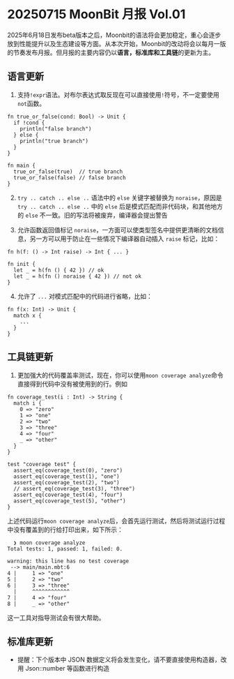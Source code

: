 # 20250715 MoonBit 月报 Vol.01
2025年6月18日发布beta版本之后，Moonbit的语法将会更加稳定，重心会逐步放到性能提升以及生态建设等方面。从本次开始，Moonbit的改动将会以每月一版的节奏发布月报。但月报的主要内容仍以**语言，标准库和工具链**的更新为主。
## 语言更新
1. 支持`!expr`语法。对布尔表达式取反现在可以直接使用`!`符号，不一定要使用`not`函数。
```moonbit
fn true_or_false(cond: Bool) -> Unit {
  if !cond {
    println("false branch")
  } else {
    println("true branch")
  }
}

fn main {
  true_or_false(true)  // true branch
  true_or_false(false) // false branch
}
```

2. `try .. catch .. else ..` 语法中的 `else` 关键字被替换为 `noraise`，原因是 `try .. catch .. else ..` 中的 `else` 后是模式匹配而非代码块，和其他地方的 `else` 不一致。旧的写法将被废弃，编译器会提出警告

3. 允许函数返回值标记 `noraise`，一方面可以使类型签名中提供更清晰的文档信息，另一方可以用于防止在一些情况下编译器自动插入 `raise` 标记，比如：
```moonbit
fn h(f: () -> Int raise) -> Int { ... }

fn init {
  let _ = h(fn () { 42 }) // ok
  let _ = h(fn () noraise { 42 }) // not ok
}
```
4. 允许了 `...` 对模式匹配中的代码进行省略，比如：
```moonbit
fn f(x: Int) -> Unit {
  match x {
    ...
  }
}
```
## 工具链更新
1. 更加强大的代码覆盖率测试，现在，你可以使用`moon coverage analyze`命令直接得到代码中没有被使用到的行。例如
```moonbit
fn coverage_test(i : Int) -> String {
  match i {
    0 => "zero"
    1 => "one"
    2 => "two"
    3 => "three"
    4 => "four"
    _ => "other"
  }
}

test "coverage test" {
  assert_eq(coverage_test(0), "zero")
  assert_eq(coverage_test(1), "one")
  assert_eq(coverage_test(2), "two")
  // assert_eq(coverage_test(3), "three")
  assert_eq(coverage_test(4), "four")
  assert_eq(coverage_test(5), "other")
}
```
上述代码运行`moon coverage analyze`后，会首先运行测试，然后将测试运行过程中没有覆盖到的行给打印出来，如下所示：
```shell
  ❯ moon coverage analyze
Total tests: 1, passed: 1, failed: 0.

warning: this line has no test coverage
 --> main/main.mbt:6
4 |     1 => "one"
5 |     2 => "two"
6 |     3 => "three"
  |     ^^^^^^^^^^^^
7 |     4 => "four"
8 |     _ => "other"
```

  这一工具对指导测试会有很大帮助。

## 标准库更新

- 提醒：下个版本中 JSON 数据定义将会发生变化，请不要直接使用构造器，改用 Json::number 等函数进行构造